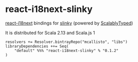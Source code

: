 # react-i18next-slinky
[react-i18next](https://github.com/i18next/react-i18next) bindings for [slinky](https://slinky.dev/) (powered by [ScalablyTyped](https://scalablytyped.org))

It is distributed for Scala 2.13 and Scala.js 1

```
resolvers += Resolver.bintrayRepo("mcallisto", "libs")
libraryDependencies ++= Seq(
    "default" %%% "react-i18next-slinky" % "0.1.2" 
) 
```
